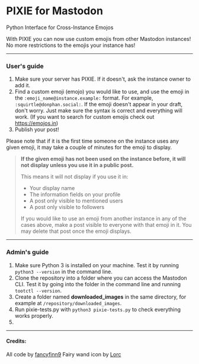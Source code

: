 # PIXIE for Mastodon
Python Interface for Cross-Instance Emojos

With PIXIE you can now use custom emojis from other Mastodon instances! No more restrictions to the emojis your instance has!

---

### User's guide
1. Make sure your server has PIXIE. If it doesn't, ask the instance owner to add it.
2. Find a custom emoji (emojo) you would like to use, and use the emoji in the `:emoji_name@instance.example:` format. For example, `:squirtle@donphan.social:`. If the emoji doesn't appear in your draft, don't worry. Just make sure the syntax is correct and everything will work. (If you want to search for custom emojis check out https://emojos.in)
3. Publish your post!

Please note that if it is the first time someone on the instance uses any given emoji, it may take a couple of minutes for the emoji to display.

>**If the given emoji has not been used on the instance before, it will not display unless you use it in a public post.**
>
>This means it will not display if you use it in:
>- Your display name
>- The information fields on your profile
>- A post only visible to mentioned users
>- A post only visible to followers
>
>If you would like to use an emoji from another instance in any of the cases above, make a post visible to everyone with that emoji in it. You may delete that post once the emoji displays.

---

### Admin's guide
1. Make sure Python 3 is installed on your machine. Test it by running `python3 --version` in the command line.
2. Clone the repository into a folder where you can access the Mastodon CLI. Test it by going into the folder in the command line and running `tootctl --version`.
3. Create a folder named **downloaded_images** in the same directory, for example at `/repository/downloaded_images`.
4. Run pixie-tests.py with `python3 pixie-tests.py` to check everything works properly.
5.

---
#### Credits:

All code by [fancyfinn9](https://donphan.social/@fancyfinn9)
Fairy wand icon by [Lorc](https://lorcblog.blogspot.com/)
